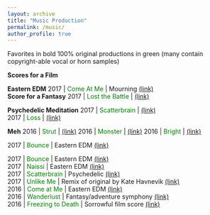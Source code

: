 ```yaml
---
layout: archive
title: "Music Production"
permalink: /music/
author_profile: true
---
```


Favorites in bold
100% original productions in green (many contain copyright-able vocal or horn samples)
 
  
<b>Scores for a Film</b>

<b>Eastern EDM</b>
2017 | <font color="green">Come At Me</font> | Mourning <font color="blue"><a href="files/eastedm-come_at_me.mp3">(link)</a></font>  
<b>Score for a Fantasy</b>
2017 | <font color="green">Lost the Battle</font> | <font color="blue"><a href="files/psychmed-scatterbrain.mp3">(link)</a></font>  

<b>Psychedelic Meditation</b>
2017 | <font color="green">Scatterbrain</font> | <font color="blue"><a href="files/psychmed-scatterbrain.mp3">(link)</a></font>  
2017 | <font color="green">Loss</font> | <font color="blue"><a href="files/psychmed-loss.mp3">(link)</a></font>  

<b>Meh</b>
2016 | <font color="green">Strut</font> | <font color="blue"><a href="files/corny-strut.mp3">(link)</a></font> 
2016 | <font color="green">Monster</font> | <font color="blue"><a href="files/corny-monster.mp3">(link)</a></font> 
2016 | <font color="green">Bright</font> | <font color="blue"><a href="files/corny-bright.mp3">(link)</a></font> 



2017 | <font color="green">Bounce</font> | Eastern EDM <font color="blue"><a href="https://www.youtube.com/watch?v=n5HYg88dlno">(link)</a></font>  



2017 | <font color="green">Bounce</font> | Eastern EDM <font color="blue"><a href="https://www.youtube.com/watch?v=n5HYg88dlno">(link)</a></font>  
2017 | <font color="green">Naissi</font> | Eastern EDM <font color="blue"><a href="https://www.youtube.com/watch?v=80c0wDLY1vk">(link)</a></font>  
2017 | <font color="green">Scatterbrain</font> | Psychedelic <font color="blue"><a href="https://www.youtube.com/watch?v=eLxMZ-22B7Q">(link)</a></font>  
2017 | <font color="green">Unlike Me</font> | Remix of original by Kate Havnevik <font color="blue"><a href="https://www.youtube.com/watch?v=Ce8Hv_vvWAA">(link)</a></font>  
2016 | <font color="green">Come at Me</font> | Eastern EDM <font color="blue"><a href="https://www.youtube.com/watch?v=NKDDihHws7k">(link)</a></font>   
2016 | <font color="green">Wanderlust</font> | Fantasy/adventure symphony <font color="blue"><a href="https://www.youtube.com/watch?v=x5TGoqTT0lc">(link)</a></font>   
2016 | <font color="green">Freezing to Death</font> | Sorrowful film score <font color="blue"><a href="https://www.youtube.com/watch?v=YgMHxYDyuGQ">(link)</a></font>   
